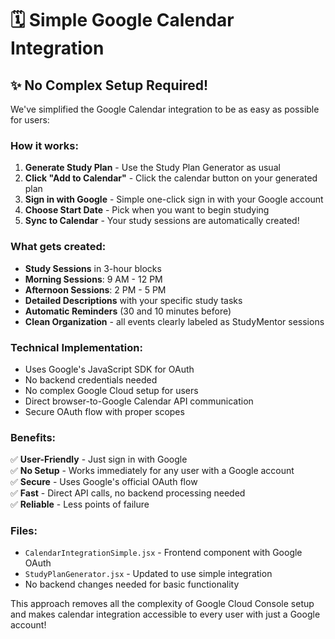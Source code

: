 # 🗓️ Simple Google Calendar Integration

## ✨ No Complex Setup Required!

We've simplified the Google Calendar integration to be as easy as possible for users:

### How it works:

1. **Generate Study Plan** - Use the Study Plan Generator as usual
2. **Click "Add to Calendar"** - Click the calendar button on your generated plan
3. **Sign in with Google** - Simple one-click sign in with your Google account
4. **Choose Start Date** - Pick when you want to begin studying
5. **Sync to Calendar** - Your study sessions are automatically created!

### What gets created:

- **Study Sessions** in 3-hour blocks
- **Morning Sessions**: 9 AM - 12 PM
- **Afternoon Sessions**: 2 PM - 5 PM
- **Detailed Descriptions** with your specific study tasks
- **Automatic Reminders** (30 and 10 minutes before)
- **Clean Organization** - all events clearly labeled as StudyMentor sessions

### Technical Implementation:

- Uses Google's JavaScript SDK for OAuth
- No backend credentials needed
- No complex Google Cloud setup for users
- Direct browser-to-Google Calendar API communication
- Secure OAuth flow with proper scopes

### Benefits:

✅ **User-Friendly** - Just sign in with Google  
✅ **No Setup** - Works immediately for any user with a Google account  
✅ **Secure** - Uses Google's official OAuth flow  
✅ **Fast** - Direct API calls, no backend processing needed  
✅ **Reliable** - Less points of failure  

### Files:

- `CalendarIntegrationSimple.jsx` - Frontend component with Google OAuth
- `StudyPlanGenerator.jsx` - Updated to use simple integration
- No backend changes needed for basic functionality

This approach removes all the complexity of Google Cloud Console setup and makes calendar integration accessible to every user with just a Google account!